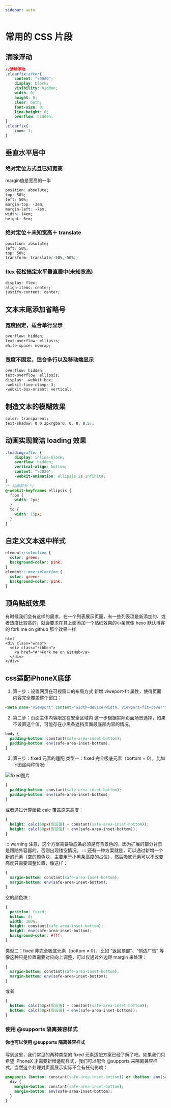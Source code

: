 ```yaml
---
sidebar: auto
---
```


# 常用的 CSS 片段
## 清除浮动

```css
//清除浮动
.clearfix:after{    
    content: "\00A0";    
    display: block;    
    visibility: hidden;           
    width: 0;    
    height: 0;    
    clear: both;    
    font-size: 0;    
    line-height: 0;    
    overflow: hidden;
}
.clearfix{
    zoom: 1;
}   
```
## 垂直水平居中
### 绝对定位方式且已知宽高
margin值是宽高的一半
```css
position: absolute;
top: 50%;
left: 50%;
margin-top: -3em;
margin-left: -7em;
width: 14em;
height: 6em;
```
### 绝对定位＋未知宽高＋ translate
```css
position: absolute;
left: 50%;
top: 50%;
transform: translate(-50%,-50%);
```
### flex 轻松搞定水平垂直居中(未知宽高)
```css
display: flex;
align-items: center;
justify-content: center;
```

## 文本末尾添加省略号
### 宽度固定，适合单行显示
```css
overflow: hidden;
text-overflow: ellipsis;
white-space: nowrap;
```
### 宽度不固定，适合多行以及移动端显示

```css
overflow: hidden;
text-overflow: ellipsis;
display: -webkit-box;
-webkit-line-clamp: 3;
-webkit-box-orient: vertical;
```
## 制造文本的模糊效果
```css
color: transparent;
text-shadow: 0 0 2pxrgba(0, 0, 0, 0.5);
```
## 动画实现简洁 loading 效果
```css
.loading:after {  
    display: inline-block;  
    overflow: hidden;  
    vertical-align: bottom;  
    content: "\2026";  
    -webkit-animation: ellipsis 2s infinite;
}
/* 动画部分 */
@-webkit-keyframes ellipsis {
  from {
    width: 2px;
  }
  to {
    width: 15px;
  }
}
```

## 自定义文本选中样式
```css
element::selection {
  color: green;
  background-color: pink;
}
element::-moz-selection {
  color: green;
  background-color: pink;
}
```
## 顶角贴纸效果
有时候我们会有这样的需求，在一个列表展示页面，有一些列表项是新添加的、或者热度比较高的，就会要求在其上面添加一个贴纸效果的小条就像 hexo 默认博客的 fork me on github 那个效果一样

```
html
<div class="wrap">
  <div class="ribbon">
    <a href="#">Fork me on GitHub</a>
  </div>
</div>

```
## css适配iPhoneX底部
1. 第一步：设置网页在可视窗口的布局方式
  新增 viweport-fit 属性，使得页面内容完全覆盖整个窗口：
```html
<meta name="viewport" content="width=device-width, viewport-fit=cover">
```
2. 第二步：页面主体内容限定在安全区域内
  这一步根据实际页面场景选择，如果不设置这个值，可能存在小黑条遮挡页面最底部内容的情况。
```css
body {
  padding-bottom: constant(safe-area-inset-bottom);
  padding-bottom: env(safe-area-inset-bottom);
}
```
3. 第三步：fixed 元素的适配
类型一：fixed 完全吸底元素（bottom = 0），比如下图这两种情况:

![fixed图片](https://img-blog.csdnimg.cn/20200121204011317.png?x-oss-process=image/watermark,type_ZmFuZ3poZW5naGVpdGk,shadow_10,text_aHR0cHM6Ly9ibG9nLmNzZG4ubmV0L2NodW54aWFxaXVkb25nNQ==,size_16,color_FFFFFF,t_70)


```css
{
  padding-bottom: constant(safe-area-inset-bottom);
  padding-bottom: env(safe-area-inset-bottom);
}
```
或者通过计算函数 calc 覆盖原来高度：
```css
{
  height: calc(60px(假设值) + constant(safe-area-inset-bottom));
  height: calc(60px(假设值) + env(safe-area-inset-bottom));
}
```
::: warning
注意，这个方案需要吸底条必须是有背景色的，因为扩展的部分背景是跟随外容器的，否则出现镂空情况。
:::
还有一种方案就是，可以通过新增一个新的元素（空的颜色块，主要用于小黑条高度的占位），然后吸底元素可以不改变高度只需要调整位置，像这样：
```css
{
  margin-bottom: constant(safe-area-inset-bottom);
  margin-bottom: env(safe-area-inset-bottom);
}
```
空的颜色块：
``` css
{
  position: fixed;
  bottom: 0;
  width: 100%;
  height: constant(safe-area-inset-bottom);
  height: env(safe-area-inset-bottom);
  background-color: #fff;
}
```

类型二：fixed 非完全吸底元素（bottom ≠ 0），比如 “返回顶部”、“侧边广告” 等
像这种只是位置需要对应向上调整，可以仅通过外边距 margin 来处理：
```css
{
  margin-bottom: constant(safe-area-inset-bottom);
  margin-bottom: env(safe-area-inset-bottom);
}
```
或者
```css
{
  bottom: calc(50px(假设值) + constant(safe-area-inset-bottom));
  bottom: calc(50px(假设值) + env(safe-area-inset-bottom));
}
```
### 使用 @supports 隔离兼容样式
#### 你也可以使用 @supports 隔离兼容样式
写到这里，我们常见的两种类型的 fixed 元素适配方案已经了解了吧。如果我们只希望 iPhoneX 才需要新增适配样式，我们可以配合 @supports 来隔离兼容样式，当然这个处理对页面展示实际不会有任何影响：
```css
@supports (bottom: constant(safe-area-inset-bottom)) or (bottom: env(safe-area-inset-bottom)) {
  div {
    margin-bottom: constant(safe-area-inset-bottom);
    margin-bottom: env(safe-area-inset-bottom);
  }
}
```